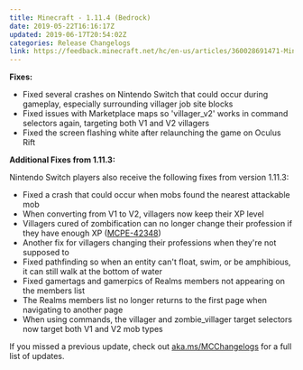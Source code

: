 ```yaml
---
title: Minecraft - 1.11.4 (Bedrock)
date: 2019-05-22T16:16:17Z
updated: 2019-06-17T20:54:02Z
categories: Release Changelogs
link: https://feedback.minecraft.net/hc/en-us/articles/360028691471-Minecraft-1-11-4-Bedrock
---
```


**Fixes:**

- Fixed several crashes on Nintendo Switch that could occur during gameplay, especially surrounding villager job site blocks
- Fixed issues with Marketplace maps so 'villager_v2' works in command selectors again, targeting both V1 and V2 villagers
- Fixed the screen flashing white after relaunching the game on Oculus Rift

**Additional Fixes from 1.11.3:**

Nintendo Switch players also receive the following fixes from version 1.11.3:

- Fixed a crash that could occur when mobs found the nearest attackable mob
- When converting from V1 to V2, villagers now keep their XP level
- Villagers cured of zombification can no longer change their profession if they have enough XP ([MCPE-42348](https://bugs.mojang.com/browse/MCPE-42348))
- Another fix for villagers changing their professions when they're not supposed to
- Fixed pathfinding so when an entity can't float, swim, or be amphibious, it can still walk at the bottom of water
- Fixed gamertags and gamerpics of Realms members not appearing on the members list
- The Realms members list no longer returns to the first page when navigating to another page
- When using commands, the villager and zombie_villager target selectors now target both V1 and V2 mob types

If you missed a previous update, check out [aka.ms/MCChangelogs](https://aka.ms/MCChangelogs) for a full list of updates.
